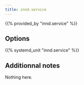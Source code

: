 ```yaml
---
title: innd.service
---
```


{{% provided_by "innd.service" %}}

## Options

{{% systemd_unit "innd.service" %}}

## Additionnal notes

Nothing here.
